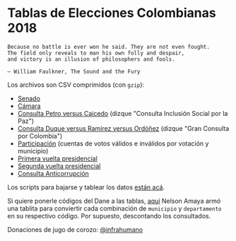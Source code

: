 # Tablas de Elecciones Colombianas 2018

```
Because no battle is ever won he said. They are not even fought. 
The field only reveals to man his own folly and despair, 
and victory is an illusion of philosophers and fools.

― William Faulkner, The Sound and the Fury
```

Los archivos son CSV comprimidos (con `gzip`):

* [Senado](senado/) 
* [Cámara](camara/) 
* [Consulta Petro versus Caicedo](consulta_inclusion_social_por_la_paz/) (dizque "Consulta Inclusión Social por la Paz")
* [Consulta Duque versus Ramírez versus Ordóñez](gran_consulta_por_colombia/) (dizque "Gran Consulta por Colombia")
* [Participación](participacion/) (cuentas de votos válidos e inválidos por votación y municipio) 
* [Primera vuelta presidencial](primera_vuelta_presidencial/) 
* [Segunda vuelta presidencial](segunda_vuelta_presidencial/)
* [Consulta Anticorrupción](consulta_anticorrupcion/)

Los scripts para bajarse y tablear los datos [están acá](scripts/).

Si quiere ponerle códigos del Dane a las tablas,
[aquí](https://github.com/nelsonamayad/Elecciones-presidenciales-2018/blob/master/Elecciones%202018/traductor_infrahumano.csv)
Nelson Amaya armó una tablita para conviertir cada combinación de `municipio`
y `departamento` en su respectivo código. Por supuesto, descontando los
consultados. 

Donaciones de jugo de corozo: [@infrahumano](http://twitter.com/infrahumano)
